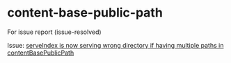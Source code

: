 # content-base-public-path
For issue report (issue-resolved)

Issue: [serveIndex is now serving wrong directory if having multiple paths in contentBasePublicPath](https://github.com/webpack/webpack-dev-server/issues/2645)
